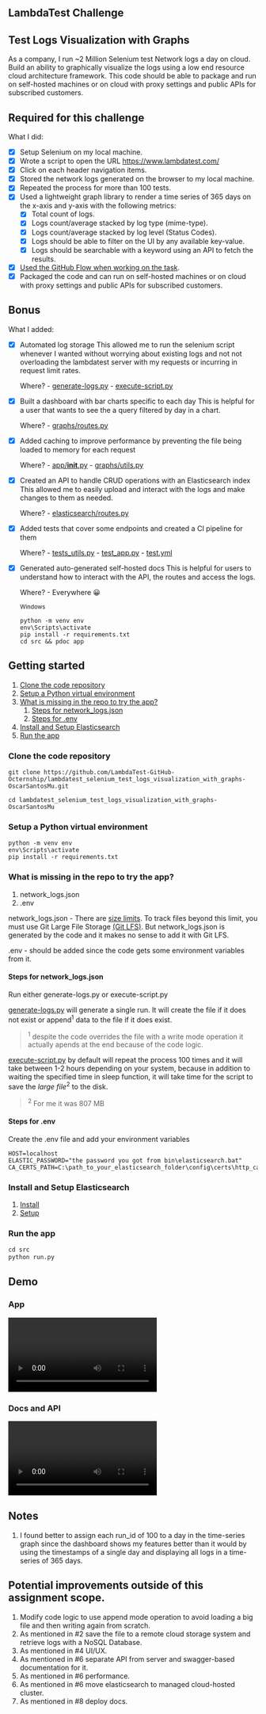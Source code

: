 ## LambdaTest Challenge

## Test Logs Visualization with Graphs
As a company, I run ~2 Million Selenium test Network logs a day on cloud. Build an ability to graphically visualize the logs using a low end resource cloud architecture framework. This code should be able to package and run on self-hosted machines or on cloud with proxy settings and public APIs for subscribed customers. 


## Required for this challenge

What I did:

- [x] Setup Selenium on my local machine.
- [x] Wrote a script to open the URL https://www.lambdatest.com/
- [x] Click on each header navigation items.
- [x] Stored the network logs generated on the browser to my local machine.
- [x] Repeated the process for more than 100 tests.
- [x] Used a lightweight graph library to render a time series of 365 days on the x-axis and y-axis with the following metrics:
    - [x] Total count of logs.
    - [x] Logs count/average stacked by log type (mime-type).
    - [x] Logs count/average stacked by log level (Status Codes).
    - [x] Logs should be able to filter on the UI by any available key-value.
    - [x] Logs should be searchable with a keyword using an API to fetch the results.
- [x] [Used the GitHub Flow when working on the task](https://github.com/LambdaTest-GitHub-Octernship/lambdatest_selenium_test_logs_visualization_with_graphs-OscarSantosMu/releases/tag/v1.0.0).
- [x] Packaged the code and can run on self-hosted machines or on cloud with proxy settings and public APIs for subscribed customers.

## Bonus

What I added:

- [x] Automated log storage
This allowed me to run the selenium script whenever I wanted without worrying about existing logs and not not overloading the lambdatest server with my requests or incurring in request limit rates.

    Where?
        - [generate-logs.py](https://github.com/LambdaTest-GitHub-Octernship/lambdatest_selenium_test_logs_visualization_with_graphs-OscarSantosMu/blob/55c8c0be0b28f3fc6b31a97c40292119ff94e5fb/src/scripts/generate-logs.py#L45)
        - [execute-script.py](https://github.com/LambdaTest-GitHub-Octernship/lambdatest_selenium_test_logs_visualization_with_graphs-OscarSantosMu/blob/main/src/scripts/execute-script.py)

- [x] Built a dashboard with bar charts specific to each day
This is helpful for a user that wants to see the a query filtered by day in a chart.

    Where?
        - [graphs/routes.py](https://github.com/LambdaTest-GitHub-Octernship/lambdatest_selenium_test_logs_visualization_with_graphs-OscarSantosMu/blob/55c8c0be0b28f3fc6b31a97c40292119ff94e5fb/src/app/graphs/routes.py#L58)

- [x] Added caching to improve performance by preventing the file being loaded to memory for each request

    Where?
        - [app/__init__.py](https://github.com/LambdaTest-GitHub-Octernship/lambdatest_selenium_test_logs_visualization_with_graphs-OscarSantosMu/blob/55c8c0be0b28f3fc6b31a97c40292119ff94e5fb/src/app/__init__.py#L29)
        - [graphs/utils.py](https://github.com/LambdaTest-GitHub-Octernship/lambdatest_selenium_test_logs_visualization_with_graphs-OscarSantosMu/blob/55c8c0be0b28f3fc6b31a97c40292119ff94e5fb/src/app/graphs/utils.py#L15)


- [x] Created an API to handle CRUD operations with an Elasticsearch index
This allowed me to easily upload and interact with the logs and make changes to them as needed.

    Where?
        - [elasticsearch/routes.py](https://github.com/LambdaTest-GitHub-Octernship/lambdatest_selenium_test_logs_visualization_with_graphs-OscarSantosMu/blob/55c8c0be0b28f3fc6b31a97c40292119ff94e5fb/src/app/elasticsearch/routes.py)

- [x] Added tests that cover some endpoints and created a CI pipeline for them

    Where?
        - [tests_utils.py](https://github.com/LambdaTest-GitHub-Octernship/lambdatest_selenium_test_logs_visualization_with_graphs-OscarSantosMu/blob/main/tests/test_utils.py)
        - [test_app.py](https://github.com/LambdaTest-GitHub-Octernship/lambdatest_selenium_test_logs_visualization_with_graphs-OscarSantosMu/blob/main/tests/test_app.py)
        - [test.yml](https://github.com/LambdaTest-GitHub-Octernship/lambdatest_selenium_test_logs_visualization_with_graphs-OscarSantosMu/blob/main/.github/workflows/test.yml)


- [x] Generated auto-generated self-hosted docs
This is helpful for users to understand how to interact with the API, the routes and access the logs.

    Where?
        - Everywhere 😀

    <sub>Windows</sub>
    ```console
    python -m venv env
    env\Scripts\activate
    pip install -r requirements.txt
    cd src && pdoc app
    ```

## Getting started

1. [Clone the code repository](#clone-the-code-repository)
2. [Setup a Python virtual environment](#setup-a-python-virtual-environment)
3. [What is missing in the repo to try the app?](#what-is-missing-in-the-repo-to-try-the-app)
    1. [Steps for network_logs.json](#steps-for-network_logsjson)
    2. [Steps for .env](#steps-for-env)
4. [Install and Setup Elasticsearch](#install-and-setup-elasticsearch)
5. [Run the app](#run-the-app)

### Clone the code repository

```console
git clone https://github.com/LambdaTest-GitHub-Octernship/lambdatest_selenium_test_logs_visualization_with_graphs-OscarSantosMu.git
```
```console
cd lambdatest_selenium_test_logs_visualization_with_graphs-OscarSantosMu
```

### Setup a Python virtual environment

```console
python -m venv env
env\Scripts\activate
pip install -r requirements.txt
```

### What is missing in the repo to try the app?

1. network_logs.json
2. .env

network_logs.json \- There are [size limits](https://docs.github.com/en/repositories/working-with-files/managing-large-files/about-large-files-on-github). To track files beyond this limit, you must use Git Large File Storage [(Git LFS)](https://docs.github.com/en/repositories/working-with-files/managing-large-files/about-git-large-file-storage). But network_logs.json is generated by the code and it makes no sense to add it with Git LFS. 

.env \- should be added since the code gets some environment variables from it.


#### Steps for network_logs.json

Run either generate-logs.py or execute-script.py

[generate-logs.py](https://github.com/LambdaTest-GitHub-Octernship/lambdatest_selenium_test_logs_visualization_with_graphs-OscarSantosMu/blob/55c8c0be0b28f3fc6b31a97c40292119ff94e5fb/src/scripts/generate-logs.py) will generate a single run. It will create the file if it does not exist or append<sup>1</sup> data to the file if it does exist.
> <sup>1</sup> despite the code overrides the file with a write mode operation it actually apends at the end because of the code logic.

[execute-script.py](https://github.com/LambdaTest-GitHub-Octernship/lambdatest_selenium_test_logs_visualization_with_graphs-OscarSantosMu/blob/main/src/scripts/execute-script.py) by default will repeat the process 100 times and it will take between 1-2 hours depending on your system, because in addition to waiting the specified time in sleep function, it will take time for the script to save the *large file*<sup>2</sup> to the disk.
> <sup>2</sup> For me it was 807 MB

#### Steps for .env

Create the .env file and add your environment variables
```
HOST=localhost
ELASTIC_PASSWORD="the password you got from bin\elasticsearch.bat"
CA_CERTS_PATH=C:\path_to_your_elasticsearch_folder\config\certs\http_ca.crt
```

### Install and Setup Elasticsearch

1. [Install](https://www.elastic.co/guide/en/elasticsearch/reference/current/install-elasticsearch.html)
2. [Setup](https://www.elastic.co/guide/en/elasticsearch/reference/current/configuring-stack-security.html)

### Run the app

```py
cd src
python run.py
```

## Demo

### App

![](https://user-images.githubusercontent.com/38818848/228836250-02174ba4-3c97-40fa-9576-eceb7d892498.mp4)

### Docs and API

![](https://user-images.githubusercontent.com/38818848/228836323-d8fdf790-f6ab-4ef9-9f54-b3570f625586.mp4)


## Notes

1. I found better to assign each run\_id of 100 to a day in the time-series graph since the dashboard shows my features better than it would by using the timestamps of a single day and displaying all logs in a time-series of 365 days.

## Potential improvements outside of this assignment scope.

1. Modify code logic to use append mode operation to avoid loading a big file and then writing again from scratch.
2. As mentioned in #2 save the file to a remote cloud storage system and retrieve logs with a NoSQL Database.
3. As mentioned in #4 UI/UX.
4. As mentioned in #6 separate API from server and swagger-based documentation for it.
5. As mentioned in #6 performance.
6. As mentioned in #6 move elasticsearch to managed cloud-hosted cluster.
7. As mentioned in #8 deploy docs.


